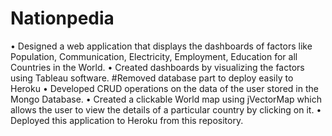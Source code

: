 # Nationpedia
•	Designed a web application that displays the dashboards of factors like Population, Communication, Electricity, Employment, Education for all Countries in the World.
•	Created dashboards by visualizing the factors using Tableau software.
#Removed database part to deploy easily to Heroku
•	Developed CRUD operations on the data of the user stored in the Mongo Database.
•	Created a clickable World map using jVectorMap which allows the user to view the details of a particular country by clicking on it.
•	Deployed this application to Heroku from this repository. 
